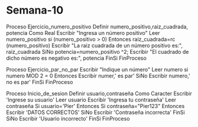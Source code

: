# Semana-10
Proceso  Ejercicio_numero_positivo
	Definir numero_positivo,raiz_cuadrada, potencia Como Real
	Escribir "Ingresa un número positivo"
	Leer numero_positivo
	si (numero_positivo > 0) Entonces
		raiz_cuadrada=rc (numero_positivo)
		Escribir "La raiz cuadrada de un número positivo es:", raiz_cuadrada
	SiNo
		potencia=numero_positivo ^2;
		Escribir "El cuadrado de dicho número es negativo es:", potencia
	FinSi
FinProceso

Proceso Ejercicio_par_no_par
	Escribir "Indique un número"
	Leer numero	
	si numero MOD 2 = 0 Entonces
		Escribir numer,' es par'
	SiNo
		Escribir numero,' no es par'
	FinSi
FinProceso

Proceso Inicio_de_sesion
	Definir usuario,contraseña Como Caracter
	Escribir 'Ingrese su usuario'
	Leer usuario
	Escribir 'Ingresa tu contraseña'
	Leer contraseña
	Si usuario='Pier' Entonces
		Si contraseña="Pier123" Entonces
			Escribir 'DATOS CORRECTOS'
		SiNo
			Escribir 'Contraseña incorrecta'
		FinSi
	SiNo
		Escribir 'Usuario incorrecto'
	FinSi
FinProceso
